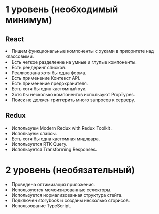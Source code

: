 # 1 уровень (необходимый минимум)

## React

<li> Пишем функциональные компоненты c хуками в приоритете над классовыми. ️
<li> Есть четкое разделение на умные и глупые компоненты.️ 
<li> Есть рендеринг списков.  
<li> Реализована хотя бы одна форма. ️ 
<li> Есть применение Контекст API. ️
<li> Есть применение предохранителя.  
<li> Есть хотя бы один кастомный хук. ️
<li> Хотя бы несколько компонентов используют PropTypes. ️
<li> Поиск не должен триггерить много запросов к серверу. 

## Redux

<li> Используем Modern Redux with Redux Toolkit . ️
<li> Используем слайсы. ️
<li> Есть хотя бы одна кастомная мидлвара. ️
<li> Используется RTK Query. ️
<li> Используется Transforming Responses.   


# 2 уровень (необязательный)

<li> Проведена оптимизация приложения. 
<li> Используются мемоизированные селекторы. 
<li> Используется нормализованная структура стейта.  
<li> Подключен storybook и созданы несколько сторисов. ️
<li> Использование TypeScript. ️